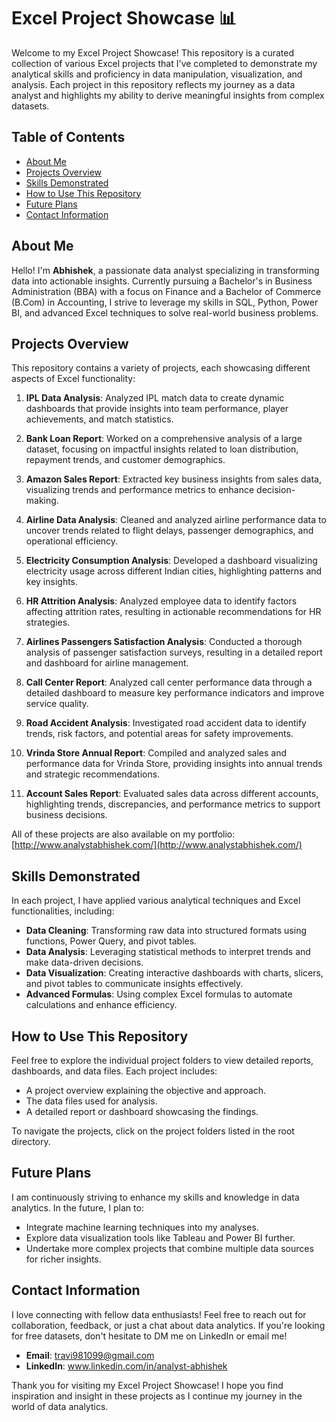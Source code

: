 # Excel Project Showcase 📊

Welcome to my Excel Project Showcase! This repository is a curated collection of various Excel projects that I've completed to demonstrate my analytical skills and proficiency in data manipulation, visualization, and analysis. Each project in this repository reflects my journey as a data analyst and highlights my ability to derive meaningful insights from complex datasets.

## Table of Contents

- [About Me](#about-me)
- [Projects Overview](#projects-overview)
- [Skills Demonstrated](#skills-demonstrated)
- [How to Use This Repository](#how-to-use-this-repository)
- [Future Plans](#future-plans)
- [Contact Information](#contact-information)

## About Me

Hello! I'm **Abhishek**, a passionate data analyst specializing in transforming data into actionable insights. Currently pursuing a Bachelor's in Business Administration (BBA) with a focus on Finance and a Bachelor of Commerce (B.Com) in Accounting, I strive to leverage my skills in SQL, Python, Power BI, and advanced Excel techniques to solve real-world business problems. 

## Projects Overview

This repository contains a variety of projects, each showcasing different aspects of Excel functionality:

1. **IPL Data Analysis**: Analyzed IPL match data to create dynamic dashboards that provide insights into team performance, player achievements, and match statistics.

2. **Bank Loan Report**: Worked on a comprehensive analysis of a large dataset, focusing on impactful insights related to loan distribution, repayment trends, and customer demographics.

3. **Amazon Sales Report**: Extracted key business insights from sales data, visualizing trends and performance metrics to enhance decision-making.

4. **Airline Data Analysis**: Cleaned and analyzed airline performance data to uncover trends related to flight delays, passenger demographics, and operational efficiency.

5. **Electricity Consumption Analysis**: Developed a dashboard visualizing electricity usage across different Indian cities, highlighting patterns and key insights.

6. **HR Attrition Analysis**: Analyzed employee data to identify factors affecting attrition rates, resulting in actionable recommendations for HR strategies.

7. **Airlines Passengers Satisfaction Analysis**: Conducted a thorough analysis of passenger satisfaction surveys, resulting in a detailed report and dashboard for airline management.

8. **Call Center Report**: Analyzed call center performance data through a detailed dashboard to measure key performance indicators and improve service quality.

9. **Road Accident Analysis**: Investigated road accident data to identify trends, risk factors, and potential areas for safety improvements.

10. **Vrinda Store Annual Report**: Compiled and analyzed sales and performance data for Vrinda Store, providing insights into annual trends and strategic recommendations.

11. **Account Sales Report**: Evaluated sales data across different accounts, highlighting trends, discrepancies, and performance metrics to support business decisions.

All of these projects are also available on my portfolio: [http://www.analystabhishek.com/](http://www.analystabhishek.com/)

## Skills Demonstrated

In each project, I have applied various analytical techniques and Excel functionalities, including:

- **Data Cleaning**: Transforming raw data into structured formats using functions, Power Query, and pivot tables.
- **Data Analysis**: Leveraging statistical methods to interpret trends and make data-driven decisions.
- **Data Visualization**: Creating interactive dashboards with charts, slicers, and pivot tables to communicate insights effectively.
- **Advanced Formulas**: Using complex Excel formulas to automate calculations and enhance efficiency.

## How to Use This Repository

Feel free to explore the individual project folders to view detailed reports, dashboards, and data files. Each project includes:

- A project overview explaining the objective and approach.
- The data files used for analysis.
- A detailed report or dashboard showcasing the findings.

To navigate the projects, click on the project folders listed in the root directory.

## Future Plans

I am continuously striving to enhance my skills and knowledge in data analytics. In the future, I plan to:

- Integrate machine learning techniques into my analyses.
- Explore data visualization tools like Tableau and Power BI further.
- Undertake more complex projects that combine multiple data sources for richer insights.

## Contact Information

I love connecting with fellow data enthusiasts! Feel free to reach out for collaboration, feedback, or just a chat about data analytics. If you're looking for free datasets, don't hesitate to DM me on LinkedIn or email me!

- **Email**: travi981099@gmail.com
- **LinkedIn**: www.linkedin.com/in/analyst-abhishek

Thank you for visiting my Excel Project Showcase! I hope you find inspiration and insight in these projects as I continue my journey in the world of data analytics.
